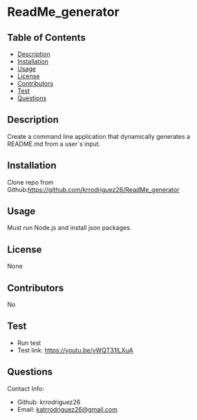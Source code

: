 # ReadMe_generator

  
## Table of Contents
* [Description](#description)
* [Installation](#installation)
* [Usage](#usage)
* [License](#license)
* [Contributors](#contributors)
* [Test](#test)
* [Questions](#questions)

## Description
Create a command line application that dynamically generates a README.md from a user`s input.

## Installation
Clone repo from Github:https://github.com/krrodriguez26/ReadMe_generator

## Usage
Must run Node.js and install json packages.

## License
None

## Contributors
No

## Test
* Run test
* Test link: https://youtu.be/vWQT31ILXuA 

## Questions
Contact Info:

* Github: krrodriguez26
* Email: katrrodriguez26@gmail.com

 
